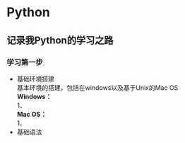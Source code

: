 # Python
## 记录我Python的学习之路
### 学习第一步
* 基础环境搭建  
 基本环境的搭建，包括在windows以及基于Unix的Mac OS  
 **Windows：**  
 1、  
 **Mac OS：**  
 1、  
* 基础语法
